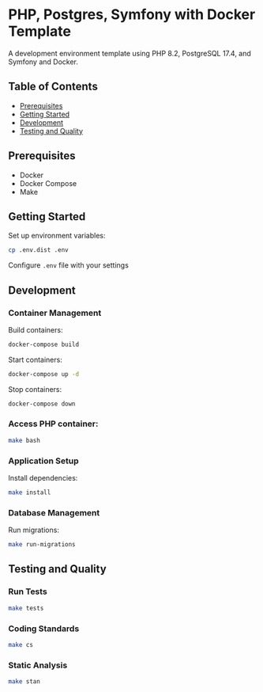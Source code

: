 # PHP, Postgres, Symfony with Docker Template

A development environment template using PHP 8.2, PostgreSQL 17.4, and Symfony and Docker.

## Table of Contents

- [Prerequisites](#prerequisites)
- [Getting Started](#getting-started)
- [Development](#development)
- [Testing and Quality](#testing-and-quality)

## Prerequisites

- Docker
- Docker Compose
- Make

## Getting Started

Set up environment variables:
```bash
cp .env.dist .env
```
Configure `.env` file with your settings

## Development

### Container Management

Build containers:
```bash
docker-compose build
```

Start containers:
```bash
docker-compose up -d
```

Stop containers:
```bash
docker-compose down
```

### Access PHP container:
```bash
make bash
```

### Application Setup

Install dependencies:
```bash
make install
```
### Database Management

Run migrations:
```bash
make run-migrations
```

## Testing and Quality  

### Run Tests
```bash
make tests
```

### Coding Standards
```bash
make cs
```

### Static Analysis
```bash
make stan
```
